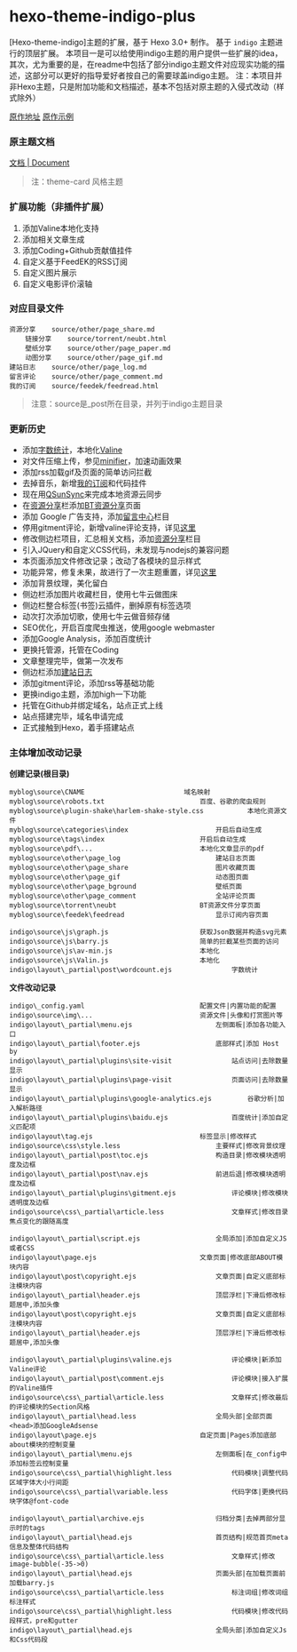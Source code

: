 hexo-theme-indigo-plus
================

[Hexo-theme-indigo]主题的扩展，基于 Hexo 3.0+ 制作。 
基于 `indigo` 主题进行的顶层扩展。
本项目一是可以给使用indigo主题的用户提供一些扩展的idea，其次，尤为重要的是，在readme中包括了部分indigo主题文件对应现实功能的描述，这部分可以更好的指导爱好者按自己的需要球盖indigo主题。
注：本项目并非Hexo主题，只是附加功能和文档描述，基本不包括对原主题的入侵式改动（样式除外）

[原作地址](https://github.com/yscoder/hexo-theme-indigo)
[原作示例](http://imys.net/)


### 原主题文档

[文档 | Document](https://github.com/yscoder/hexo-theme-indigo/wiki)


> 注：theme-card 风格主题

### 扩展功能（非插件扩展）

1. 添加Valine本地化支持
2. 添加相关文章生成
2. 添加Coding+Github贡献值挂件
3. 自定义基于FeedEK的RSS订阅
4. 自定义图片展示
5. 自定义电影评价滚轴


### 对应目录文件

    资源分享    source/other/page_share.md
        链接分享    source/torrent/neubt.html
        壁纸分享    source/other/page_paper.md
        动图分享    source/other/page_gif.md
    建站日志    source/other/page_log.md
    留言评论    source/other/page_comment.md
    我的订阅    source/feedek/feedread.html

> 注意：source是_post所在目录，并列于indigo主题目录
	
### 更新历史

- 添加[字数统计](https://github.com/willin/hexo-wordcount)，本地化[Valine](https://github.com/xcss/Valine)
- 对文件压缩上传，参见[minifier](https://github.com/chenzhutian/hexo-all-minifier)，加速动画效果
- 添加rss加载gif及页面的简单访问拦截
- 去掉音乐，新增[我的订阅](https://www.whereareyou.site/feedek/feedread.html)和代码挂件
- 现在用[QSunSync](https://github.com/qiniu/qsunsync)来完成本地资源云同步
- 在[资源分享](https://www.whereareyou.site/other/page_share.html)栏添加[BT资源分享](https://www.whereareyou.site/torrent/neubt.html)页面
- 添加 Google 广告支持，添加[留言中心](https://www.whereareyou.site/other/page_comment.html)栏目
- 停用gitment评论，新增valine评论支持，详见[这里](https://www.whereareyou.site/article/2018-4-20%20在站点中添加Valine评论系统并修改评论样式.html)
- 修改侧边栏项目，汇总相关文档，添加[资源分享](https://www.whereareyou.site/other/page_share.html)栏目
- 引入JQuery和自定义CSS代码，未发现与nodejs的兼容问题
- 本页面添加文件修改记录；改动了各模块的显示样式
- 功能异常，修复未果，故进行了一次主题重置，详见[这里](https://www.whereareyou.site/article/2017-12-2%20Hexo%20Install%20and%20Reset.html#主题部分（初始化-重置）)
- 添加背景纹理，美化留白
- 侧边栏添加图片收藏栏目，使用七牛云做图床
- 侧边栏整合标签(书签)云插件，删掉原有标签选项
- 动次打次添加切歌，使用七牛云做音频存储
- SEO优化，开启百度爬虫推送，使用google webmaster
- 添加Google Analysis，添加百度统计
- 更换托管源，托管在Coding
- 文章整理完毕，做第一次发布
- 侧边栏添加[建站日志](https://www.whereareyou.site/other/page_log.html)
- 添加gitment评论，添加rss等基础功能
- 更换indigo主题，添加high一下功能
- 托管在Github并绑定域名，站点正式上线
- 站点搭建完毕，域名申请完成
- 正式接触到Hexo，着手搭建站点





### 主体增加改动记录

**创建记录(根目录)**
```
myblog\source\CNAME							域名映射
myblog\source\robots.txt						百度、谷歌的爬虫规则
myblog\source\plugin-shake\harlem-shake-style.css			本地化资源文件
myblog\source\categories\index						开启后自动生成
myblog\source\tags\index						开启后自动生成
myblog\source\pdf\...							本地化文章显示的pdf
myblog\source\other\page_log						建站日志页面
myblog\source\other\page_share						图片收藏页面
myblog\source\other\page_gif						动态图页面
myblog\source\other\page_bground					壁纸页面
myblog\source\other\page_comment					全站评论页面
myblog\source\torrent\neubt						BT资源文件分享页面
myblog\source\feedek\feedread						显示订阅内容页面

indigo\source\js\graph.js						获取Json数据并构造svg元素
indigo\source\js\barry.js						简单的拦截某些页面的访问
indigo\source\js\av-min.js						本地化
indigo\source\js\Valin.js						本地化
indigo\layout\_partial\post\wordcount.ejs				字数统计		
```


**文件改动记录**

```
indigo\_config.yaml 							配置文件|内置功能的配置
indigo\source\img\...							资源文件|头像和打赏图片等
indigo\layout\_partial\menu.ejs						左侧面板|添加各功能入口
indigo\layout\_partial\footer.ejs					底部样式|添加 Host by
indigo\layout\_partial\plugins\site-visit				站点访问|去除数量显示
indigo\layout\_partial\plugins\page-visit				页面访问|去除数量显示
indigo\layout\_partial\plugins\google-analytics.ejs			谷歌分析|加入解析路径
indigo\layout\_partial\plugins\baidu.ejs				百度统计|添加自定义匹配项
indigo\layout\tag.ejs							标签显示|修改样式
indigo\source\css\style.less						主要样式|修改背景纹理
indigo\layout\_partial\post\toc.ejs					构造目录|修改模块透明度及边框
indigo\layout\_partial\post\nav.ejs					前进后退|修改模块透明度及边框
indigo\layout\_partial\plugins\gitment.ejs				评论模块|修改模块透明度及边框
indigo\source\css\_partial\article.less					文章样式|修改目录焦点变化的跟随高度

indigo\layout\_partial\script.ejs					全局添加|添加自定义JS或者CSS
indigo\layout\page.ejs							文章页面|修改底部ABOUT模块内容
indigo\layout\post\copyright.ejs					文章页面|自定义底部标注模块内容
indigo\layout\_partial\header.ejs					顶层浮栏|下滑后修改标题居中,添加头像
indigo\layout\post\copyright.ejs					文章页面|自定义底部标注模块内容
indigo\layout\_partial\header.ejs					顶层浮栏|下滑后修改标题居中,添加头像

indigo\layout\_partial\plugins\valine.ejs				评论模块|新添加Valine评论
indigo\layout\_partial\post\comment.ejs					评论模块|接入扩展的Valine插件
indigo\source\css\_partial\article.less					文章样式|修改最后的评论模块的Section风格
indigo\layout\_partial\head.less					全局头部|全部页面<head>添加GoogleAdsense
indigo\layout\page.ejs							自定页面|Pages添加底部about模块的控制变量
indigo\layout\_partial\menu.ejs						左侧面板|在_config中添加标签云控制变量
indigo\source\css\_partial\highlight.less				代码模块|调整代码区域字体大小行间距
indigo\source\css\_partial\variable.less				代码字体|更换代码块字体@font-code

indigo\layout\_partial\archive.ejs					归档分类|去掉两部分显示时的tags
indigo\layout\_partial\head.ejs						首页结构|规范首页meta信息及整体代码结构
indigo\source\css\_partial\article.less					文章样式|修改image-bubble(-35->0)
indigo\layout\_partial\head.ejs						页面头部|在加载页面前加载barry.js
indigo\source\css\_partial\article.less					标注词组|修改词组标注样式
indigo\source\css\_partial\highlight.less				代码模块|修改代码段样式，pre和gutter
indigo\layout\_partial\head.ejs						全局头部|添加自定义Js和Css代码段

```



